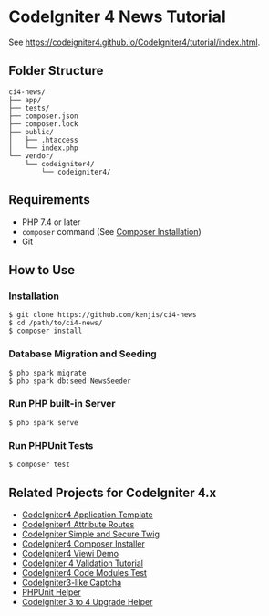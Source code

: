 # CodeIgniter 4 News Tutorial

See <https://codeigniter4.github.io/CodeIgniter4/tutorial/index.html>.

## Folder Structure

```
ci4-news/
├── app/
├── tests/
├── composer.json
├── composer.lock
├── public/
│   ├── .htaccess
│   └── index.php
└── vendor/
    └── codeigniter4/
        └── codeigniter4/
```

## Requirements

- PHP 7.4 or later
- `composer` command (See [Composer Installation](https://getcomposer.org/doc/00-intro.md#installation-linux-unix-macos))
- Git

## How to Use

### Installation

```console
$ git clone https://github.com/kenjis/ci4-news
$ cd /path/to/ci4-news/
$ composer install
```

### Database Migration and Seeding

```console
$ php spark migrate
$ php spark db:seed NewsSeeder
```

### Run PHP built-in Server

```console
$ php spark serve
```

### Run PHPUnit Tests

```console
$ composer test
```

## Related Projects for CodeIgniter 4.x

- [CodeIgniter4 Application Template](https://github.com/kenjis/ci4-app-template)
- [CodeIgniter4 Attribute Routes](https://github.com/kenjis/ci4-attribute-routes)
- [CodeIgniter Simple and Secure Twig](https://github.com/kenjis/codeigniter-ss-twig)
- [CodeIgniter4 Composer Installer](https://github.com/kenjis/ci4-composer-installer)
- [CodeIgniter4 Viewi Demo](https://github.com/kenjis/ci4-viewi-demo)
- [CodeIgniter 4 Validation Tutorial](https://github.com/kenjis/ci4-validation-tutorial)
- [CodeIgniter4 Code Modules Test](https://github.com/kenjis/ci4-modules-test)
- [CodeIgniter3-like Captcha](https://github.com/kenjis/ci3-like-captcha)
- [PHPUnit Helper](https://github.com/kenjis/phpunit-helper)
- [CodeIgniter 3 to 4 Upgrade Helper](https://github.com/kenjis/ci3-to-4-upgrade-helper)
